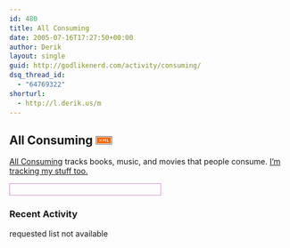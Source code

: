 ```yaml
---
id: 480
title: All Consuming
date: 2005-07-16T17:27:50+00:00
author: Derik
layout: single
guid: http://godlikenerd.com/activity/consuming/
dsq_thread_id:
  - "64769322"
shorturl:
  - http://l.derik.us/m
---
```

## All Consuming [![XML RSS Feed](/buttons/xml.gif "All Consuming Activity RSS Feed")](http://43.allconsuming.net/person/d00d/rss)

[All Consuming](http://43.allconsuming.net) tracks books, music, and movies that people consume. [I&#8217;m tracking my stuff too.](http://43.allconsuming.net/person/d00d)

<div style="border: 1px solid #c9c; padding: 10px; width: 250px;">
</div>

### Recent Activity

requested list not available